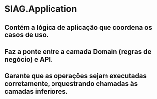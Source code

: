 ﻿# SIAG.Application

## Contém a lógica de aplicação que coordena os casos de uso.
## Faz a ponte entre a camada Domain (regras de negócio) e API.
## Garante que as operações sejam executadas corretamente, orquestrando chamadas às camadas inferiores.
